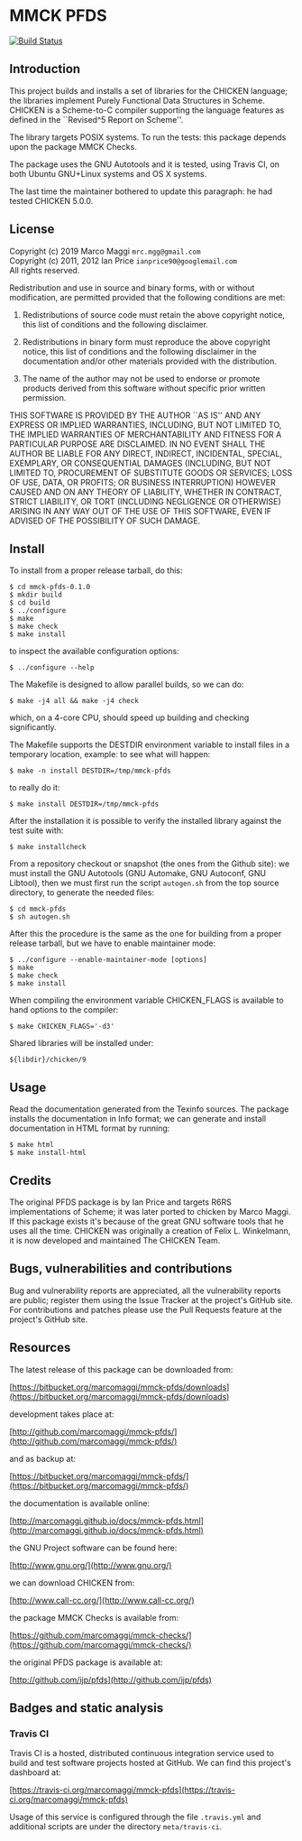 # MMCK PFDS

[![Build Status](https://travis-ci.org/marcomaggi/mmck-pfds.svg?branch=master)](https://travis-ci.org/marcomaggi/mmck-pfds)

## Introduction

This project  builds and  installs a  set of  libraries for  the CHICKEN
language; the  libraries implement Purely Functional  Data Structures in
Scheme.   CHICKEN  is a  Scheme-to-C  compiler  supporting the  language
features as defined in the ``Revised^5 Report on Scheme''.

The  library targets  POSIX systems.   To  run the  tests: this  package
depends upon the package MMCK Checks.

The package uses the GNU Autotools and it is tested, using Travis CI, on
both Ubuntu GNU+Linux  systems and OS X systems.

The last time  the maintainer bothered to update this  paragraph: he had
tested CHICKEN 5.0.0.

## License

Copyright (c) 2019 Marco Maggi `mrc.mgg@gmail.com`<br/>
Copyright (c) 2011, 2012 Ian Price `ianprice90@googlemail.com`<br/>
All rights reserved.

Redistribution  and use  in source  and  binary forms,  with or  without
modification, are  permitted provided that the  following conditions are
met:

1.  Redistributions  of source  code  must  retain the  above  copyright
   notice, this list of conditions and the following disclaimer.

2. Redistributions  in binary  form must  reproduce the  above copyright
   notice, this list  of conditions and the following  disclaimer in the
   documentation and/or other materials provided with the distribution.

3. The name of the author may not be used to endorse or promote products
   derived from this software without specific prior written permission.

THIS SOFTWARE  IS PROVIDED BY  THE AUTHOR ``AS  IS'' AND ANY  EXPRESS OR
IMPLIED  WARRANTIES,   INCLUDING,  BUT  NOT  LIMITED   TO,  THE  IMPLIED
WARRANTIES OF MERCHANTABILITY  AND FITNESS FOR A  PARTICULAR PURPOSE ARE
DISCLAIMED.  IN  NO EVENT  SHALL THE  AUTHOR BE  LIABLE FOR  ANY DIRECT,
INDIRECT,  INCIDENTAL,  SPECIAL,  EXEMPLARY,  OR  CONSEQUENTIAL  DAMAGES
(INCLUDING,  BUT NOT  LIMITED  TO, PROCUREMENT  OF  SUBSTITUTE GOODS  OR
SERVICES;  LOSS OF  USE,  DATA, OR  PROFITS;  OR BUSINESS  INTERRUPTION)
HOWEVER  CAUSED AND  ON ANY  THEORY OF  LIABILITY, WHETHER  IN CONTRACT,
STRICT LIABILITY, OR TORT (INCLUDING NEGLIGENCE OR OTHERWISE) ARISING IN
ANY  WAY OUT  OF  THE USE  OF  THIS  SOFTWARE, EVEN  IF  ADVISED OF  THE
POSSIBILITY OF SUCH DAMAGE.

## Install

To install from a proper release tarball, do this:

```
$ cd mmck-pfds-0.1.0
$ mkdir build
$ cd build
$ ../configure
$ make
$ make check
$ make install
```

to inspect the available configuration options:

```
$ ../configure --help
```

The Makefile is designed to allow parallel builds, so we can do:

```
$ make -j4 all && make -j4 check
```

which,  on  a  4-core  CPU,   should  speed  up  building  and  checking
significantly.

The Makefile supports the DESTDIR  environment variable to install files
in a temporary location, example: to see what will happen:

```
$ make -n install DESTDIR=/tmp/mmck-pfds
```

to really do it:

```
$ make install DESTDIR=/tmp/mmck-pfds
```

After the  installation it is  possible to verify the  installed library
against the test suite with:

```
$ make installcheck
```

From a repository checkout or snapshot  (the ones from the Github site):
we  must install  the GNU  Autotools  (GNU Automake,  GNU Autoconf,  GNU
Libtool), then  we must first run  the script `autogen.sh` from  the top
source directory, to generate the needed files:

```
$ cd mmck-pfds
$ sh autogen.sh

```

After this  the procedure  is the same  as the one  for building  from a
proper release tarball, but we have to enable maintainer mode:

```
$ ../configure --enable-maintainer-mode [options]
$ make
$ make check
$ make install
```

When compiling  the environment  variable CHICKEN_FLAGS is  available to
hand options to the compiler:

```
$ make CHICKEN_FLAGS='-d3'
```

Shared libraries will be installed under:

```
${libdir}/chicken/9
```

## Usage

Read the documentation generated from  the Texinfo sources.  The package
installs the documentation  in Info format; we can  generate and install
documentation in HTML format by running:

```
$ make html
$ make install-html
```

## Credits

The  original   PFDS  package   is  by  Ian   Price  and   targets  R6RS
implementations  of Scheme;  it was  later  ported to  chicken by  Marco
Maggi.  If  this package exists it's  because of the great  GNU software
tools that he  uses all the time.  CHICKEN was  originally a creation of
Felix L.   Winkelmann, it  is now developed  and maintained  The CHICKEN
Team.

## Bugs, vulnerabilities and contributions

Bug  and vulnerability  reports are  appreciated, all  the vulnerability
reports  are  public; register  them  using  the  Issue Tracker  at  the
project's GitHub  site.  For  contributions and  patches please  use the
Pull Requests feature at the project's GitHub site.

## Resources

The latest release of this package can be downloaded from:

[https://bitbucket.org/marcomaggi/mmck-pfds/downloads](https://bitbucket.org/marcomaggi/mmck-pfds/downloads)

development takes place at:

[http://github.com/marcomaggi/mmck-pfds/](http://github.com/marcomaggi/mmck-pfds/)

and as backup at:

[https://bitbucket.org/marcomaggi/mmck-pfds/](https://bitbucket.org/marcomaggi/mmck-pfds/)

the documentation is available online:

[http://marcomaggi.github.io/docs/mmck-pfds.html](http://marcomaggi.github.io/docs/mmck-pfds.html)

the GNU Project software can be found here:

[http://www.gnu.org/](http://www.gnu.org/)

we can download CHICKEN from:

[http://www.call-cc.org/](http://www.call-cc.org/)

the package MMCK Checks is available from:

[https://github.com/marcomaggi/mmck-checks/](https://github.com/marcomaggi/mmck-checks/)

the original PFDS package is available at:

[http://github.com/ijp/pfds](http://github.com/ijp/pfds)

## Badges and static analysis

### Travis CI

Travis CI is  a hosted, distributed continuous  integration service used
to build and test software projects  hosted at GitHub.  We can find this
project's dashboard at:

[https://travis-ci.org/marcomaggi/mmck-pfds](https://travis-ci.org/marcomaggi/mmck-pfds)

Usage of this  service is configured through the  file `.travis.yml` and
additional scripts are under the directory `meta/travis-ci`.

